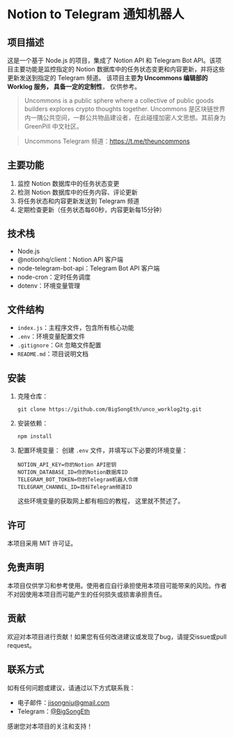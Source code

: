 # Notion to Telegram 通知机器人

## 项目描述

这是一个基于 Node.js 的项目，集成了 Notion API 和 Telegram Bot API。该项目主要功能是监控指定的 Notion 数据库中的任务状态变更和内容更新，并将这些更新发送到指定的 Telegram 频道。
该项目主要**为 Uncommons 编辑部的 Worklog 服务， 具备一定的定制性**， 仅供参考。

> Uncommons is a public sphere where a collective of public goods builders explores crypto thoughts together.
> Uncommons 是区块链世界内一隅公共空间，一群公共物品建设者，在此碰撞加密人文思想。其前身为 GreenPill 中文社区。

> Uncommons Telegram 频道：https://t.me/theuncommons

## 主要功能

1. 监控 Notion 数据库中的任务状态变更
2. 检测 Notion 数据库中的任务内容、评论更新
3. 将任务状态和内容更新发送到 Telegram 频道
4. 定期检查更新（任务状态每60秒，内容更新每15分钟）

## 技术栈

- Node.js
- @notionhq/client：Notion API 客户端
- node-telegram-bot-api：Telegram Bot API 客户端
- node-cron：定时任务调度
- dotenv：环境变量管理

## 文件结构

- `index.js`：主程序文件，包含所有核心功能
- `.env`：环境变量配置文件
- `.gitignore`：Git 忽略文件配置
- `README.md`：项目说明文档

## 安装

1. 克隆仓库：
   ```
   git clone https://github.com/BigSongEth/unco_worklog2tg.git
   ```

2. 安装依赖：
   ```
   npm install
   ```

3. 配置环境变量：
   创建 `.env` 文件，并填写以下必要的环境变量：
   ```
   NOTION_API_KEY=你的Notion API密钥
   NOTION_DATABASE_ID=你的Notion数据库ID
   TELEGRAM_BOT_TOKEN=你的Telegram机器人令牌
   TELEGRAM_CHANNEL_ID=目标Telegram频道ID
   ```
   这些环境变量的获取网上都有相应的教程， 这里就不赘述了。

## 许可

本项目采用 MIT 许可证。

## 免责声明

本项目仅供学习和参考使用。使用者应自行承担使用本项目可能带来的风险。作者不对因使用本项目而可能产生的任何损失或损害承担责任。

## 贡献

欢迎对本项目进行贡献！如果您有任何改进建议或发现了bug，请提交issue或pull request。

## 联系方式

如有任何问题或建议，请通过以下方式联系我：

- 电子邮件：[jisongniu@gmail.com](mailto:jisongniu@gmail.com)
- Telegram：[@BigSongEth](https://t.me/BigSongEth)

感谢您对本项目的关注和支持！



